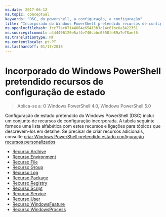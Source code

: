 ```yaml
---
ms.date: 2017-06-12
ms.topic: conceptual
keywords: "DSC, do powershell, a configuração, a configuração"
title: "Incorporado do Windows PowerShell pretendido recursos de configuração de estado"
ms.openlocfilehash: fcc77ac07144864e65413b3c14c61bc8a3422351
ms.sourcegitcommit: a444406120e5af4e746cbbc0558fe89a7e78aef6
ms.translationtype: MT
ms.contentlocale: pt-PT
ms.lasthandoff: 01/17/2018
---
```

# <a name="built-in-windows-powershell-desired-state-configuration-resources"></a>Incorporado do Windows PowerShell pretendido recursos de configuração de estado

> Aplica-se a: O Windows PowerShell 4.0, Windows PowerShell 5.0

Configuração de estado pretendido do Windows PowerShell (DSC) inclui um conjunto de recursos de configuração incorporada. A tabela seguinte fornece uma lista alfabética com estes recursos e ligações para tópicos que descrevem-los em detalhe. Se precisar de criar recursos adicionais, consulte [criar Windows PowerShell pretendido estado configuração recursos personalizados](authoringResource.md)

* [Recurso Archive](archiveResource.md)
* [Recurso Environment](environmentResource.md)
* [Recurso File](fileResource.md)
* [Recurso Group](groupResource.md)
* [Recurso Log](logResource.md)
* [Recurso Package](packageResource.md)
* [Recurso Registry](registryResource.md)
* [Recurso Script](scriptResource.md)
* [Recurso Service](serviceResource.md)
* [Recurso User](userResource.md)
* [Recurso WindowsFeature](windowsfeatureResource.md)
* [Recurso WindowsProcess](windowsProcessResource.md)


